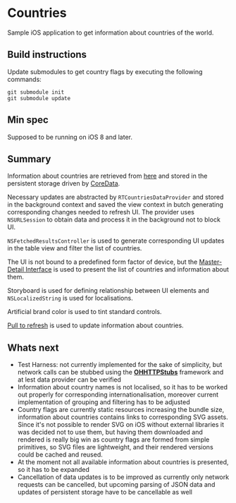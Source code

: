 # Countries
Sample iOS application to get information about countries of the world.

## Build instructions

Update submodules to get country flags by executing the following commands:

```
git submodule init
git submodule update
```

## Min spec

Supposed to be running on iOS 8 and later.

## Summary

Information about countries are retrieved from [here](https://restcountries.eu/rest/v2/all) and stored in the persistent storage driven by [CoreData](https://developer.apple.com/reference/coredata).

Necessary updates are abstracted by `RTCountriesDataProvider` and stored in the background context and saved the view context in butch generating corresponding changes needed to refresh UI. The provider uses `NSURLSession` to obtain data and process it in the background not to block UI.

`NSFetchedResultsController` is used to generate corresponding UI updates in the table view and filter the list of countries.

The UI is not bound to a predefined form factor of device, but the [Master-Detail Interface](https://developer.apple.com/library/content/documentation/Cocoa/Conceptual/CocoaBindings/Tasks/masterdetail.html) is used to present the list of countries and information about them.

Storyboard is used for defining relationship between UI elements and `NSLocalizedString` is used for localisations.

Artificial brand color is used to tint standard controls.

[Pull to refresh](https://en.wikipedia.org/wiki/Pull-to-refresh) is used to update information about countries.

## Whats next

- Test Harness: not currently implemented for the sake of simplicity, but network calls can be stubbed using the [**OHHTTPStubs**](https://github.com/AliSoftware/OHHTTPStubs) framework and at lest data provider can be verified
- Information about country names is not localised, so it has to be worked out properly for corresponding internationalisation, moreover current implementation of grouping and filtering has to be adjusted
- Country flags are currently static resources increasing the bundle size, information about countries contains links to corresponding SVG assets. Since it's not possible to render SVG on iOS without external libraries it was decided not to use them, but having them downloaded and rendered is really big win as country flags are formed from simple primitives, so SVG files are lightweight, and their rendered versions could be cached and reused.
- At the moment not all available information about countries is presented, so it has to be expanded
- Cancellation of data updates is to be improved as currently only network requests can be cancelled, but upcoming parsing of JSON data and updates of persistent storage have to be cancellable as well
